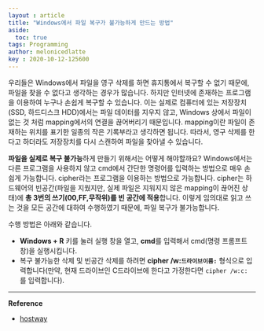 ```yaml
---
layout : article
title: "Windows에서 파일 복구가 불가능하게 만드는 방법"
aside:
  toc: true
tags: Programming
author: melonicedlatte  
key : 2020-10-12-125600 
---     
```


우리들은 Windows에서 파일을 영구 삭제를 하면 휴지통에서 복구할 수 없기 때문에, 파일을 찾을 수 없다고 생각하는 경우가 많습니다. 하지만 인터넷에 존재하는 프로그램을 이용하여 누구나 손쉽게 복구할 수 있습니다. 이는 실제로 컴퓨터에 있는 저장장치(SSD, 하드디스크 HDD)에서는 파일 데이터를 지우지 않고, Windows 상에서 파일이 없는 것 처럼 mapping에서의 연결을 끊어버리기 때문입니다. mapping이란 파일이 존재하는 위치를 표기한 일종의 작은 기록부라고 생각하면 됩니다. 따라서, 영구 삭제를 한다고 하더라도 저장장치를 다시 스캔하여 파일을 찾아낼 수 있습니다.

**파일을 실제로 복구 불가능**하게 만들기 위해서는 어떻게 해야할까요? Windows에서는 다른 프로그램을 사용하지 않고 cmd에서 간단한 명령어를 입력하는 방법으로 매우 손쉽게 가능합니다. cipher라는 프로그램을 이용하는 방법으로 가능합니다. cipher는 하드웨어의 빈공간(파일을 지웠지만, 실제 파일은 지워지지 않은 mapping이 끊어진 상태)에 **총 3번의 쓰기(00,FF,무작위)를 빈 공간에 적용**합니다. 이렇게 임의대로 읽고 쓰는 것을 모든 공간에 대하여 수행하였기 때문에, 파일 복구가 불가능합니다.

수행 방법은 아래와 같습니다.

- **Windows + R** 키를 눌러 실행 창을 열고, **cmd**를 입력해서 cmd(명령 프롬프트 창)을 실행시킵니다.
- 복구 불가능한 삭제 및 빈공간 삭제를 하려면 **cipher /w:`드라이브이름:`** 형식으로 입력합니다(만약, 현재 드라이브인 C드라이브에 한다고 가정한다면 `cipher /w:c:` 를 입력합니다).

---

**Reference**

- [hostway](https://faq.hostway.co.kr/Windows_ETC/7456)